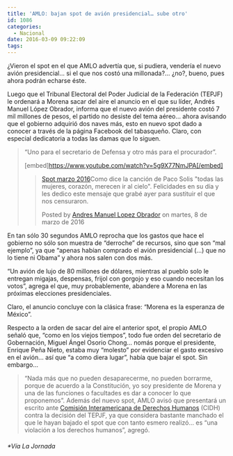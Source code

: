 ```yaml
---
title: 'AMLO: bajan spot de avión presidencial… sube otro'
id: 1086
categories:
  - Nacional
date: 2016-03-09 09:22:09
tags:
---
```


¿Vieron el spot en el que AMLO advertía que, si pudiera, vendería el nuevo avión presidencial… si el que nos costó una millonada?… ¿no?, bueno, pues ahora podrán echarse éste.

Luego que el Tribunal Electoral del Poder Judicial de la Federación (TEPJF) le ordenará a Morena sacar del aire el anuncio en el que su líder, Andrés Manuel López Obrador, informa que el nuevo avión del presidente costó 7 mil millones de pesos, el partido no desiste del tema aéreo… ahora avisando que el gobierno adquirió dos naves más, esto en nuevo spot dado a conocer a través de la página Facebook del tabasqueño. Claro, con especial dedicatoria a todas las damas que lo siguen.
> “Uno para el secretario de Defensa y otro más para el procurador”.> 
> <div id="fb-root">> 
> 
> [embed]https://www.youtube.com/watch?v=5g9X77NmJPA[/embed]> 
> 
> </div>> 
> <script>// <![CDATA[> 
> (function(d, s, id) { var js, fjs = d.getElementsByTagName(s)[0]; if (d.getElementById(id)) return; js = d.createElement(s); js.id = id; js.src = "//connect.facebook.net/es_LA/sdk.js#xfbml=1&version=v2.3"; fjs.parentNode.insertBefore(js, fjs);}(document, 'script', 'facebook-jssdk'));> 
> // ]]></script>> 
> <div class="fb-video" data-allowfullscreen="1" data-href="/lopezobrador.org.mx/videos/vb.122070839781/10154728205689782/?type=3">> 
> <div class="fb-xfbml-parse-ignore">> 
> > [Spot marzo 2016](https://www.facebook.com/lopezobrador.org.mx/videos/10154728205689782/)Como dice la canción de Paco Solis "todas las mujeres, corazón, merecen ir al cielo". Felicidades en su día y les dedico este mensaje que grabé ayer para sustituir el que nos censuraron.> > 
> > 
> > Posted by [Andres Manuel Lopez Obrador](https://www.facebook.com/lopezobrador.org.mx/) on martes, 8 de marzo de 2016> 
> </div>> 
> </div>
En tan sólo 30 segundos AMLO reprocha que los gastos que hace el gobierno no sólo son muestra de “derroche” de recursos, sino que son “mal ejemplo”, ya que “apenas habían comprado el avión presidencial (…) que no lo tiene ni Obama” y ahora nos salen con dos más.

“Un avión de lujo de 80 millones de dólares, mientras al pueblo solo le entregan migajas, despensas, frijol con gorgojo y eso cuando necesitan los votos”, agrega el que, muy probablemente, abandere a Morena en las próximas elecciones presidenciales.

Claro, el anuncio concluye con la clásica frase: “Morena es la esperanza de México”.

Respecto a la orden de sacar del aire el anterior spot, el propio AMLO señaló que, “como en los viejos tiempos”, todo fue orden del secretario de Gobernación, Miguel Ángel Osorio Chong… nomás porque el presidente, Enrique Peña Nieto, estaba muy “molesto” por evidenciar el gasto excesivo en el avión… así que “a como diera lugar”, había que bajar el spot. Sin embargo…
> “Nada más que no pueden desaparecerme, no pueden borrarme, porque de acuerdo a la Constitución, yo soy presidente de Morena y una de las funciones o facultades es dar a conocer lo que proponemos”.
Además del nuevo spot, AMLO avisó que presentará un escrito ante [Comisión Interamericana de Derechos Humanos](http://www.oas.org/es/cidh/) (CIDH) contra la decisión del TEPJF, ya que considera bastante manchado el que le hayan bajado el spot que con tanto esmero realizó… es “una violación a los derechos humanos”, agregó.

###### *Vía La Jornada